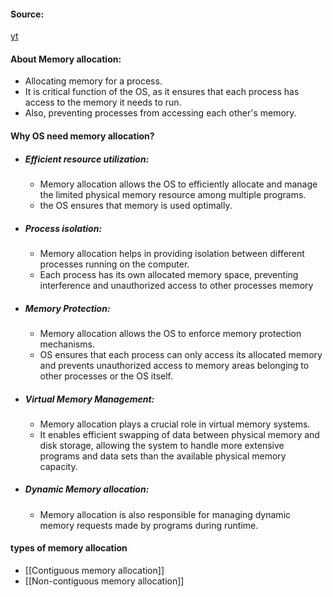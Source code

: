 #### Source:
[yt](https://www.youtube.com/watch?v=lxus-whQDnk&list=PLXj4XH7LcRfDrdQuJTHIPmKMpa7eYVaPm&index=50)

#### About Memory allocation:

* Allocating memory for a process.
* It is critical function of the OS, as it ensures that each process has access to the memory it needs to run.
* Also, preventing processes from accessing each other's memory.

#### Why OS need memory allocation?

* ##### Efficient resource utilization:
	* Memory allocation allows the OS to efficiently allocate and manage the limited physical memory resource among multiple programs.
	* the OS ensures that memory is used optimally.
* ##### Process isolation:
	* Memory allocation helps in providing isolation between different processes running on the computer.
	* Each process has its own allocated memory space, preventing interference and unauthorized access to other processes memory
* ##### Memory Protection:
	* Memory allocation allows the OS to enforce memory protection mechanisms. 
	* OS ensures that each process can only access its allocated memory and prevents unauthorized access to memory areas belonging to other processes or the OS itself.
* ##### Virtual Memory Management:
	* Memory allocation plays a crucial role in virtual memory systems.
	* It enables efficient swapping of data between physical memory and disk storage, allowing the system to handle more extensive programs and data sets than the available physical memory capacity.
* ##### Dynamic Memory allocation:
	* Memory allocation is also responsible for managing dynamic memory requests made by programs during runtime.
	

#### types of memory allocation

* [[Contiguous memory allocation]]
* [[Non-contiguous memory allocation]]
